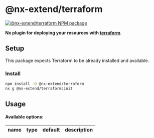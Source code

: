 # @nx-extend/terraform

<a href="https://www.npmjs.com/package/@nx-extend/terraform" rel="nofollow">
  <img src="https://badgen.net/npm/v/@nx-extend/terraform" alt="@nx-extend/terraform NPM package">
</a>

**Nx plugin for deploying your resources with [terraform](https://www.terraform.io/)**.

## Setup

This package expects Terraform to be already installed and available.

### Install

```sh
npm install -D @nx-extend/terraform
nx g @nx-extend/terraform:init
```

## Usage

#### Available options:

| name | type | default | description |
|------|------|---------|-------------|


